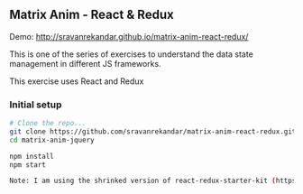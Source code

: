 ## Matrix Anim - React & Redux
Demo: http://sravanrekandar.github.io/matrix-anim-react-redux/

This is one of the series of exercises to understand the data state management in different JS frameworks.

This exercise uses React and Redux

### Initial setup
```bash
# Clone the repo...
git clone https://github.com/sravanrekandar/matrix-anim-react-redux.git
cd matrix-anim-jquery

npm install
npm start

Note: I am using the shrinked version of react-redux-starter-kit (https://github.com/davezuko/react-redux-starter-kit). Thanks for the team of react-redux-starter-kit for saving a lot of time in setting up the environment.

